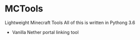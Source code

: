 # MCTools
Lightweight Minecraft Tools
All of this is written in Pythong 3.6


 - Vanilla Nether portal linking tool
